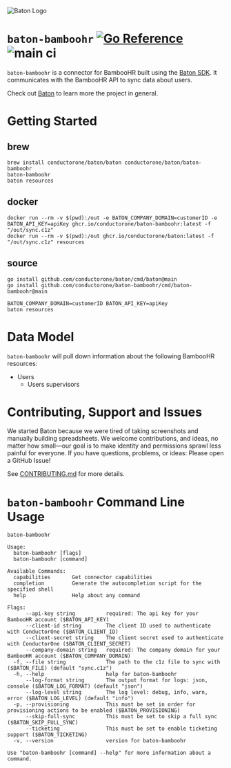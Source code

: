 ![Baton Logo](./docs/images/baton-logo.png)

# `baton-bamboohr` [![Go Reference](https://pkg.go.dev/badge/github.com/conductorone/baton-bamboohr.svg)](https://pkg.go.dev/github.com/conductorone/baton-bamboohr) ![main ci](https://github.com/conductorone/baton-bamboohr/actions/workflows/main.yaml/badge.svg)

`baton-bamboohr` is a connector for BambooHR built using the [Baton SDK](https://github.com/conductorone/baton-sdk). It communicates with the BambooHR API to sync data about users.

Check out [Baton](https://github.com/conductorone/baton) to learn more the project in general.

# Getting Started

## brew

```
brew install conductorone/baton/baton conductorone/baton/baton-bamboohr
baton-bamboohr
baton resources
```

## docker

```
docker run --rm -v $(pwd):/out -e BATON_COMPANY_DOMAIN=customerID -e BATON_API_KEY=apiKey ghcr.io/conductorone/baton-bamboohr:latest -f "/out/sync.c1z"
docker run --rm -v $(pwd):/out ghcr.io/conductorone/baton:latest -f "/out/sync.c1z" resources
```

## source

```
go install github.com/conductorone/baton/cmd/baton@main
go install github.com/conductorone/baton-bamboohr/cmd/baton-bamboohr@main

BATON_COMPANY_DOMAIN=customerID BATON_API_KEY=apiKey
baton resources
```

# Data Model

`baton-bamboohr` will pull down information about the following BambooHR resources:
- Users
  - Users supervisors

# Contributing, Support and Issues

We started Baton because we were tired of taking screenshots and manually
building spreadsheets. We welcome contributions, and ideas, no matter how
small&mdash;our goal is to make identity and permissions sprawl less painful for
everyone. If you have questions, problems, or ideas: Please open a GitHub Issue!

See [CONTRIBUTING.md](https://github.com/ConductorOne/baton/blob/main/CONTRIBUTING.md) for more details.

# `baton-bamboohr` Command Line Usage

```
baton-bamboohr

Usage:
  baton-bamboohr [flags]
  baton-bamboohr [command]

Available Commands:
  capabilities       Get connector capabilities
  completion         Generate the autocompletion script for the specified shell
  help               Help about any command

Flags:
      --api-key string          required: The api key for your BambooHR account ($BATON_API_KEY)
      --client-id string        The client ID used to authenticate with ConductorOne ($BATON_CLIENT_ID)
      --client-secret string    The client secret used to authenticate with ConductorOne ($BATON_CLIENT_SECRET)
      --company-domain string   required: The company domain for your BambooHR account ($BATON_COMPANY_DOMAIN)
  -f, --file string             The path to the c1z file to sync with ($BATON_FILE) (default "sync.c1z")
  -h, --help                    help for baton-bamboohr
      --log-format string       The output format for logs: json, console ($BATON_LOG_FORMAT) (default "json")
      --log-level string        The log level: debug, info, warn, error ($BATON_LOG_LEVEL) (default "info")
  -p, --provisioning            This must be set in order for provisioning actions to be enabled ($BATON_PROVISIONING)
      --skip-full-sync          This must be set to skip a full sync ($BATON_SKIP_FULL_SYNC)
      --ticketing               This must be set to enable ticketing support ($BATON_TICKETING)
  -v, --version                 version for baton-bamboohr

Use "baton-bamboohr [command] --help" for more information about a command.
```

